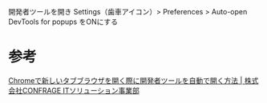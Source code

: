 開発者ツールを開き
Settings（歯車アイコン）> Preferences > Auto-open DevTools for popups
をONにする

# 参考
[Chromeで新しいタブブラウザを開く際に開発者ツールを自動で開く方法 | 株式会社CONFRAGE ITソリューション事業部](https://confrage.jp/chrome%E3%81%A7%E6%96%B0%E3%81%97%E3%81%84%E3%82%BF%E3%83%96%E3%83%96%E3%83%A9%E3%82%A6%E3%82%B6%E3%82%92%E9%96%8B%E3%81%8F%E9%9A%9B%E3%81%AB%E9%96%8B%E7%99%BA%E8%80%85%E3%83%84%E3%83%BC%E3%83%AB/)